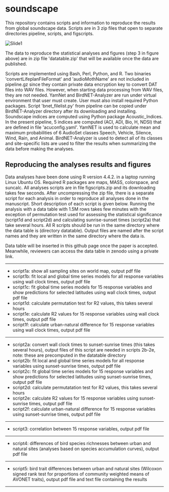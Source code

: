 # soundscape
This repository contains scripts and information to reproduce the results from global soundscape data.
Scripts are in 3 zip files that open to separate directories pipeline, scripts, and figscripts.

![Slide1](https://github.com/psomervuo/soundscape/assets/39729972/9d434ea3-85dc-4b1e-ac4e-f367e08c6e37)

The data to reproduce the statistical analyses and figures (step 3 in figure above) are in zip file 'datatable.zip' that will be available once the data are published.

Scripts are implemented using Bash, Perl, Python, and R. Two binaries 'convertLifeplanFileFormat' and 'audioMothName' are not included in pipeline.gz since they contain private data encryption key to convert DAT files into WAV files. However, when starting data processing from WAV files, they are not needed. YamNet and BirdNET-Analyzer are run under virtual environment that user must create. User must also install required Python packages. Script 'bnet_filelist.py' from pipeline can be copied under BirdNET-Analyzer directory after its downloading and installing. Soundscape indices are computed using Python package Acoustic_Indices. In the present pipeline, 5 indices are computed (ACI, ADI, Bio, H, NDSI) that are defined in file 'acuconfig.yaml'. YamNET is used to calculate mean and maximum probabilities of 6 AudioSet classes Speech, Vehicle, Silence, Wind, Rain, and Animal. BirdNET-Analyzer is used to detect all of its classes and site-specific lists are used to filter the results when summarizing the data before making the analyses.

## Reproducing the analyses results and figures

Data analyses have been done using R version 4.4.2. in a laptop running Linux Ubuntu OS. Required R packages are maps, MASS, colorspace, and suncalc.
All analyses scripts are in file figscripts.zip and its downloading takes few seconds.
After uncompressing the zip file, there is a separate script for each analysis in order to reproduce all analyses done in the manuscript.
Short description of each script is given below.
Running the analysis with a data table with 1.5M rows takes few minutes with the exception of permutation test used for assessing the statistical significance (script1d and script2d) and calculating sunrise-sunset times (script2a) that take several hours.
All R scripts should be run in the same directory where the data table is (directory datatable).
Output files are named after the script names and they are written in the same directory where the data is.

Data table will be inserted in this github page once the paper is accepted.
Meanwhile, reviewers can access the data table in zenodo using a private link.

***
* script1a: show all sampling sites on world map, output pdf file 
* script1b: fit local and global time series models for all response variables using wall clock times, output pdf file
* script1c: fit global time series models for 15 response variables and show predictions for selected latitudes using wall clock times, output pdf file
* script1d: calculate permutation test for R2 values, this takes several hours
* script1e: calculate R2 values for 15 response variables using wall clock times, output pdf file
* script1f: calculate urban-natural difference for 15 response variables using wall clock times, output pdf file
***
* script2a: convert wall clock times to sunset-sunrise times (this takes several hours), output files of this script are needed in scripts 2b-2e, note: these are precomputed in the datatable directory
* script2b: fit local and global time series models for all response variables using sunset-sunrise times, output pdf file
* script2c: fit global time series models for 15 response variables and show predictions for selected latitudes using sunset-sunrise times, output pdf file
* script2d: calculate permutatation test for R2 values, this takes several hours
* script2e: calculate R2 values for 15 response variables using sunset-sunrise times, output pdf file
* script2f: calculate urban-natural difference for 15 response variables using sunset-sunrise times, output pdf file
***
* script3: correlation between 15 response variables, output pdf file
***
* script4: differences of bird species richnesses between urban and natural sites (analyses based on species accumulation curves), output pdf file
***
* script5: bird trait differences between urban and natural sites (Wilcoxon signed rank test for proportions of community weighted means of AVONET traits), output pdf file and text file containing the results
***

